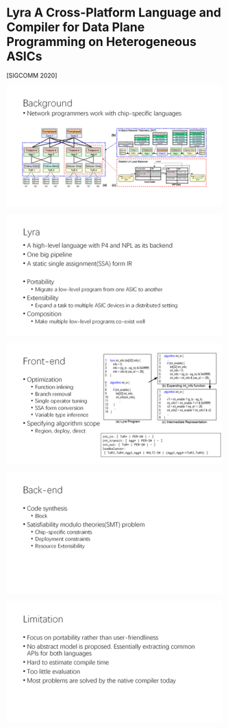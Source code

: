 # Lyra A Cross-Platform Language and Compiler for Data Plane Programming on Heterogeneous ASICs

[SIGCOMM 2020]

![](vx_images/477461921260177.png)

![](vx_images/541991921256732.png)

![](vx_images/582761921252486.png)

![](vx_images/17192021270366.png)

![](vx_images/52872021267970.png)


